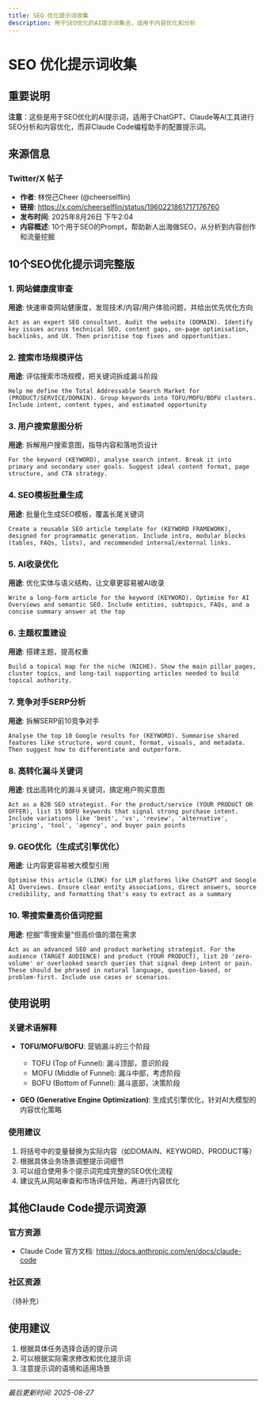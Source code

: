 ```yaml
---
title: SEO 优化提示词收集
description: 用于SEO优化的AI提示词集合，适用于内容优化和分析
---
```


# SEO 优化提示词收集

## 重要说明
**注意**：这些是用于SEO优化的AI提示词，适用于ChatGPT、Claude等AI工具进行SEO分析和内容优化，而非Claude Code编程助手的配置提示词。

## 来源信息

### Twitter/X 帖子
- **作者**: 林悦己Cheer (@cheerselflin)  
- **链接**: https://x.com/cheerselflin/status/1960221861717176760
- **发布时间**: 2025年8月26日 下午2:04
- **内容概述**: 10个用于SEO的Prompt，帮助新人出海做SEO，从分析到内容创作和流量挖掘

## 10个SEO优化提示词完整版

### 1. 网站健康度审查
**用途**: 快速审查网站健康度，发现技术/内容/用户体验问题，并给出优先优化方向

```
Act as an expert SEO consultant. Audit the website (DOMAIN). Identify key issues across technical SEO, content gaps, on-page optimisation, backlinks, and UX. Then prioritise top fixes and opportunities.
```

### 2. 搜索市场规模评估
**用途**: 评估搜索市场规模，把关键词拆成漏斗阶段

```
Help me define the Total Addressable Search Market for (PRODUCT/SERVICE/DOMAIN). Group keywords into TOFU/MOFU/BOFU clusters. Include intent, content types, and estimated opportunity
```

### 3. 用户搜索意图分析
**用途**: 拆解用户搜索意图，指导内容和落地页设计

```
For the keyword (KEYWORD), analyse search intent. Break it into primary and secondary user goals. Suggest ideal content format, page structure, and CTA strategy.
```

### 4. SEO模板批量生成
**用途**: 批量化生成SEO模板，覆盖长尾关键词

```
Create a reusable SEO article template for (KEYWORD FRAMEWORK), designed for programmatic generation. Include intro, modular blocks (tables, FAQs, lists), and recommended internal/external links.
```

### 5. AI收录优化
**用途**: 优化实体与语义结构，让文章更容易被AI收录

```
Write a long-form article for the keyword (KEYWORD). Optimise for AI Overviews and semantic SEO. Include entities, subtopics, FAQs, and a concise summary answer at the top
```

### 6. 主题权重建设
**用途**: 搭建主题，提高权重

```
Build a topical map for the niche (NICHE). Show the main pillar pages, cluster topics, and long-tail supporting articles needed to build topical authority.
```

### 7. 竞争对手SERP分析
**用途**: 拆解SERP前10竞争对手

```
Analyse the top 10 Google results for (KEYWORD). Summarise shared features like structure, word count, format, visuals, and metadata. Then suggest how to differentiate and outperform.
```

### 8. 高转化漏斗关键词
**用途**: 找出高转化的漏斗关键词，搞定用户购买意图

```
Act as a B2B SEO strategist. For the product/service (YOUR PRODUCT OR OFFER), list 15 BOFU keywords that signal strong purchase intent. Include variations like 'best', 'vs', 'review', 'alternative', 'pricing', 'tool', 'agency', and buyer pain points
```

### 9. GEO优化（生成式引擎优化）
**用途**: 让内容更容易被大模型引用

```
Optimise this article (LINK) for LLM platforms like ChatGPT and Google AI Overviews. Ensure clear entity associations, direct answers, source credibility, and formatting that's easy to extract as a summary
```

### 10. 零搜索量高价值词挖掘
**用途**: 挖掘"零搜索量"但高价值的潜在需求

```
Act as an advanced SEO and product marketing strategist. For the audience (TARGET AUDIENCE) and product (YOUR PRODUCT), list 20 'zero-volume' or overlooked search queries that signal deep intent or pain. These should be phrased in natural language, question-based, or problem-first. Include use cases or scenarios.
```

## 使用说明

### 关键术语解释
- **TOFU/MOFU/BOFU**: 营销漏斗的三个阶段
  - TOFU (Top of Funnel): 漏斗顶部，意识阶段
  - MOFU (Middle of Funnel): 漏斗中部，考虑阶段  
  - BOFU (Bottom of Funnel): 漏斗底部，决策阶段

- **GEO (Generative Engine Optimization)**: 生成式引擎优化，针对AI大模型的内容优化策略

### 使用建议
1. 将括号中的变量替换为实际内容（如DOMAIN、KEYWORD、PRODUCT等）
2. 根据具体业务场景调整提示词细节
3. 可以组合使用多个提示词完成完整的SEO优化流程
4. 建议先从网站审查和市场评估开始，再进行内容优化

## 其他Claude Code提示词资源

### 官方资源
- Claude Code 官方文档: https://docs.anthropic.com/en/docs/claude-code

### 社区资源
（待补充）

## 使用建议
1. 根据具体任务选择合适的提示词
2. 可以根据实际需求修改和优化提示词
3. 注意提示词的语境和适用场景

---
*最后更新时间: 2025-08-27*